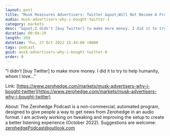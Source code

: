 ```yaml
---
layout: post
title: "Musk Reassures Advertisers: Twitter &quot;Will Not Become A Free-For-All Hellscape&quot;"
audio: musk-advertisers-why-i-bought-twitter-1
category: markets
desc: "&quot;I didn't [buy Twitter] to make more money. I did it to try to help humanity, whom I love...&quot;"
duration: 00:04:29
length: 269
datetime: Thu, 27 Oct 2022 15:44:00 +0000
tags: podcast
guid: musk-advertisers-why-i-bought-twitter-0
order: 0
---
```

&quot;I didn't [buy Twitter] to make more money. I did it to try to help humanity, whom I love...&quot;

Link: [https://www.zerohedge.com/markets/musk-advertisers-why-i-bought-twitter](https://www.zerohedge.com/markets/musk-advertisers-why-i-bought-twitter)

About: The Zerohedge Podcast is a non-commercial, automated program, designed to give people a way to get news from Zerohedge in an audio format.  I am actively working on tweaking and improving the setup to create a better listening experience (October 2022).  Suggestions are welcome: [zerohedgePodcast@outlook.com](mailto:zerohedgePodcast@outlook.com)